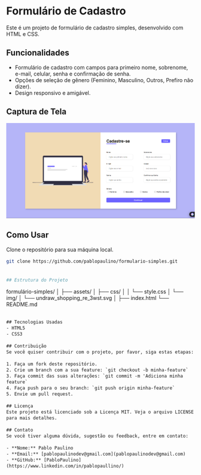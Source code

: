 # Formulário de Cadastro

Este é um projeto de formulário de cadastro simples, desenvolvido com HTML e CSS.

## Funcionalidades

- Formulário de cadastro com campos para primeiro nome, sobrenome, e-mail, celular, senha e confirmação de senha.
- Opções de seleção de gênero (Feminino, Masculino, Outros, Prefiro não dizer).
- Design responsivo e amigável.

## Captura de Tela

![Formulário de Cadastro](assets/img/captura-de-tela.png)

## Como Usar

  Clone o repositório para sua máquina local.
   ```bash
   git clone https://github.com/pablopaulino/formulario-simples.git


## Estrutura do Projeto
```
formulário-simples/
│
├── assets/
│   ├── css/
│   │   └── style.css
│   └── img/
│       └── undraw_shopping_re_3wst.svg
│
├── index.html
└── README.md
```

## Tecnologias Usadas
- HTML5
- CSS3

## Contribuição
Se você quiser contribuir com o projeto, por favor, siga estas etapas:

1. Faça um fork deste repositório.
2. Crie um branch com a sua feature: `git checkout -b minha-feature`
3. Faça commit das suas alterações: `git commit -m 'Adiciona minha feature`
4. Faça push para o seu branch: `git push origin minha-feature`
5. Envie um pull request.

## Licença
Este projeto está licenciado sob a Licença MIT. Veja o arquivo LICENSE para mais detalhes.

## Contato
Se você tiver alguma dúvida, sugestão ou feedback, entre em contato:

- **Nome:** Pablo Paulino
- **Email:** [pablopaulinodev@gmail.com](pablopaulinodev@gmail.com)
- **GitHub:** [PabloPaulino](https://www.linkedin.com/in/pablopaullino/)
